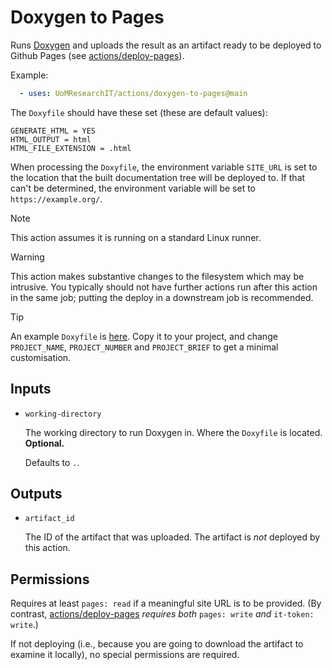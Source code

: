 # Doxygen to Pages

Runs [Doxygen](https://doxygen.nl/) and uploads the result as an artifact ready to be deployed to
Github Pages (see [actions/deploy-pages](https://github.com/actions/deploy-pages)).

Example:
```yml
  - uses: UoMResearchIT/actions/doxygen-to-pages@main
```

The `Doxyfile` should have these set (these are default values):
```Doxyfile
GENERATE_HTML = YES
HTML_OUTPUT = html
HTML_FILE_EXTENSION = .html
```

When processing the `Doxyfile`, the environment variable `SITE_URL` is set to the location
that the built documentation tree will be deployed to.
If that can't be determined, the environment variable will be set to `https://example.org/`.

> [!NOTE]
> This action assumes it is running on a standard Linux runner.

> [!WARNING]
> This action makes substantive changes to the filesystem which may be intrusive.
> You typically should not have further actions run after this action in the same job;
> putting the deploy in a downstream job is recommended.

> [!TIP]
> An example `Doxyfile` is [here](example/Doxyfile).
> Copy it to your project, and change `PROJECT_NAME`, `PROJECT_NUMBER` and `PROJECT_BRIEF` to get a minimal customisation.

## Inputs
* `working-directory`

  The working directory to run Doxygen in. Where the `Doxyfile` is located. **Optional.**

  Defaults to `.`.

## Outputs
* `artifact_id`

  The ID of the artifact that was uploaded. The artifact is _not_ deployed by this action.

## Permissions
Requires at least `pages: read` if a meaningful site URL is to be provided.
(By contrast, [actions/deploy-pages](https://github.com/actions/deploy-pages)
_requires both_ `pages: write` _and_ `it-token: write`.)

If not deploying (i.e., because you are going to download the artifact to examine it locally), no special permissions are required.
